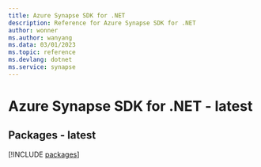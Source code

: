 ```yaml
---
title: Azure Synapse SDK for .NET
description: Reference for Azure Synapse SDK for .NET
author: wonner
ms.author: wanyang
ms.data: 03/01/2023
ms.topic: reference
ms.devlang: dotnet
ms.service: synapse
---
```

# Azure Synapse SDK for .NET - latest
## Packages - latest
[!INCLUDE [packages](synapse-index.md)]